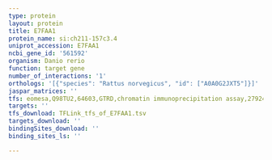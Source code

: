 ```yaml
---
type: protein
layout: protein
title: E7FAA1
protein_name: si:ch211-157c3.4
uniprot_accession: E7FAA1
ncbi_gene_id: '561592'
organism: Danio rerio
function: target gene
number_of_interactions: '1'
orthologs: '[{"species": "Rattus norvegicus", "id": ["A0A0G2JXT5"]}]'
jaspar_matrices: ''
tfs: eomesa,Q98TU2,64603,GTRD,chromatin immunoprecipitation assay,27924024%5Buid%5D,No
targets: ''
tfs_download: TFLink_tfs_of_E7FAA1.tsv
targets_download: ''
bindingSites_download: ''
binding_sites_ls: ''

---
```

